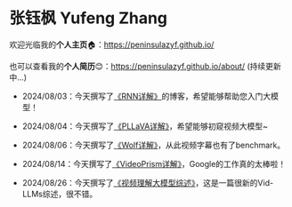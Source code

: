 # 张钰枫 Yufeng Zhang

欢迎光临我的**个人主页**🏠：<https://peninsulazyf.github.io/>

也可以查看我的**个人简历**😊：<https://peninsulazyf.github.io/about/> (持续更新中...)

- 2024/08/03：今天撰写了[《RNN详解》](https://peninsulazyf.github.io/RNN/)的博客，希望能够帮助您入门大模型！

- 2024/08/04：今天撰写了[《PLLaVA详解》](https://peninsulazyf.github.io/PLLaVA/)，希望能够初窥视频大模型~

- 2024/08/06：今天撰写了[《Wolf详解》](https://peninsulazyf.github.io/Wolf/)，从此视频字幕也有了benchmark。

- 2024/08/14：今天撰写了[《VideoPrism详解》](https://peninsulazyf.github.io/VideoPrism/)，Google的工作真的太棒啦！

- 2024/08/26：今天撰写了[《视频理解大模型综述》](https://peninsulazyf.github.io/Vid-LLM综述/)，这是一篇很新的Vid-LLMs综述，很不错。
